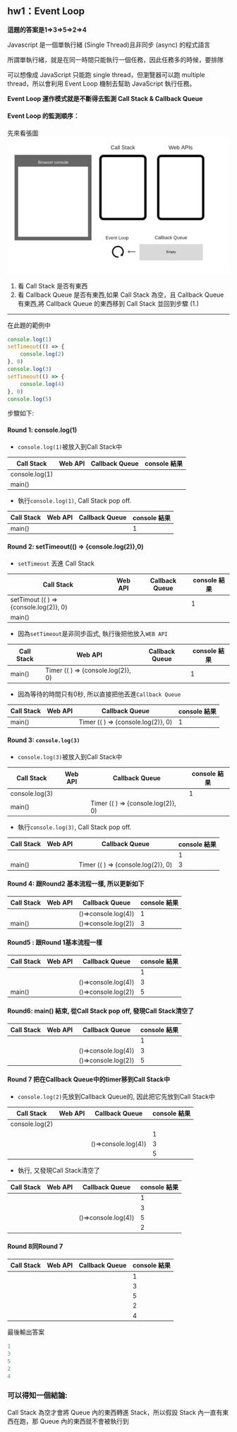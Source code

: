 ## hw1：Event Loop

**這題的答案是1=>3=>5=>2=>4**


Javascript 是一個單執行緒 (Single Thread)且非同步 (async) 的程式語言

所謂單執行緒，就是在同一時間只能執行一個任務，因此任務多的時候，要排隊

可以想像成 JavaScript 只能跑 single thread，但瀏覽器可以跑 multiple thread，所以會利用 Event Loop 機制去幫助 JavaScript 執行任務。

**Event Loop 運作模式就是不斷得去監測 Call Stack & Callback Queue**

#### Event Loop 的監測順序：

先來看張圖
![](./hw1_eventloop.png)

1. 看 Call Stack 是否有東西
2. 看 Callback Queue 是否有東西,如果 Call Stack 為空，且 Callback Queue 有東西,將 Callback Queue 的東西移到 Call Stack
並回到步驟 (1.)

---
在此題的範例中

```javaScript
console.log(1)
setTimeout(() => {
    console.log(2)
}, 0)
console.log(3)
setTimeout(() => {
    console.log(4)
}, 0)
console.log(5)
```
步驟如下:

#### Round 1: console.log(1)

- `console.log(1)`被放入到Call Stack中

| Call Stack | Web API | Callback Queue | console 結果 |
| --- | --- | --- | --- |
| console.log(1) |  |  | |
| main() |  |  | |

- 執行`console.log(1)`, Call Stack pop off. 

| Call Stack | Web API | Callback Queue | console 結果 |
| --- | --- | --- | --- |
| main() |  |  | 1 |

#### Round 2: setTimeout(() => {console.log(2)},0)

- `setTimeout` 丟進 Call Stack

| Call Stack | Web API | Callback Queue | console 結果 |
| --- | --- | --- | --- |
| setTimout (( ) => {console.log(2)}, 0) |  |  | 1 |
| main() |  |  | |

- 因為`setTimeout`是非同步函式, 執行後把他放入`WEB API`

| Call Stack | Web API | Callback Queue | console 結果 |
| --- | --- | --- | --- |
| main() | Timer (( ) => {console.log(2)}, 0) |  | 1 |

- 因為等待的時間只有0秒, 所以直接把他丟進`Callback Queue`

| Call Stack | Web API | Callback Queue | console 結果 |
| --- | --- | --- | --- |
| main() |  | Timer (( ) => {console.log(2)}, 0) | 1 |

#### Round 3: `console.log(3)`

- `console.log(3)`被放入到Call Stack中

| Call Stack | Web API | Callback Queue | console 結果 |
| --- | --- | --- | --- |
| console.log(3)|  |  | 1 |
| main() |  | Timer (( ) => {console.log(2)}, 0) |  |


- 執行`console.log(3)`, Call Stack pop off. 

| Call Stack | Web API | Callback Queue | console 結果 |
| --- | --- | --- | --- |
| |  | | 1|
| main() |  | Timer (( ) => {console.log(2)}, 0) | 3 |

#### Round 4: 跟Round2 基本流程一樣, 所以更新如下

| Call Stack | Web API | Callback Queue | console 結果 |
| --- | --- | --- | --- |
| |  | ()=>console.log(4))| 1|
| main() |  | ()=>console.log(2)) | 3 |

#### Round5 : 跟Round 1基本流程一樣

| Call Stack | Web API | Callback Queue | console 結果 |
| --- | --- | --- | --- |
| |  | | 1 |
| |  | ()=>console.log(4))| 3  |
| main() |  | ()=>console.log(2)) | 5 |

#### Round6: main() 結束, 從Call Stack pop off, 發現Call Stack清空了

| Call Stack | Web API | Callback Queue | console 結果 |
| --- | --- | --- | --- |
| |  | | 1 |
| |  | ()=>console.log(4))| 3  |
| |  | ()=>console.log(2)) | 5 |

#### Round 7 把在Callback Queue中的timer移到Call Stack中

- `console.log(2)`先放到Callback Queue的, 因此把它先放到Call Stack中

| Call Stack | Web API | Callback Queue | console 結果 |
| --- | --- | --- | --- |
|console.log(2) |  | |  |
| |  | | 1 |
| |  | ()=>console.log(4))| 3  |
| |  |  | 5 |

- 執行, 又發現Call Stack清空了

| Call Stack | Web API | Callback Queue | console 結果 |
| --- | --- | --- | --- |
| |  | | 1 |
| |  | | 3|
| |  | ()=>console.log(4))| 5  |
| |  |  | 2 |

#### Round 8同Round 7

| Call Stack | Web API | Callback Queue | console 結果 |
| --- | --- | --- | --- |
| |  | | 1 |
| |  | | 3|
| |  | | 5  |
| |  |  | 2 |
| |  | | 4 |

最後輸出答案
```javaScript
1
3
5
2
4
```
### 可以得知一個結論:
Call Stack 為空才會將 Queue 內的東西轉進 Stack，所以假設 Stack 內一直有東西在跑，那 Queue 內的東西就不會被執行到